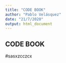 ```yaml
---
title: "CODE BOOK"
author: "Pablo Velásquez"
date: "21/7/2020"
output: html_document
---
```


## CODE BOOK

#sasxzcczcx